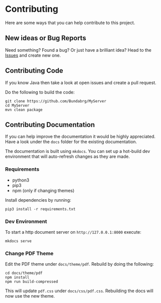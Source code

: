 # Contributing

Here are some ways that you can help contribute to this project.

## New ideas or Bug Reports

Need something? Found a bug? Or just have a brilliant idea? Head to the [Issues](https://github.com/Bundabrg/MyServer/issues) and create new one.

## Contributing Code

If you know Java then take a look at open issues and create a pull request.

Do the following to build the code:

```shell
git clone https://github.com/Bundabrg/MyServer
cd MyServer
mvn clean package
```

## Contributing Documentation

If you can help improve the documentation it would be highly appreciated. Have a look under the `docs` folder for the existing documentation.

The documentation is built using `mkdocs`. You can set up a hot-build dev environment that will auto-refresh changes as they are made.

### Requirements

* python3
* pip3
* npm (only if changing themes)

Install dependencies by running:

```
pip3 install -r requirements.txt
```

### Dev Environment

To start a http document server on `http://127.0.0.1:8000` execute:

```
mkdocs serve
```

### Change PDF Theme

Edit the PDF theme under `docs/theme/pdf`. Rebuild by doing the following:

```
cd docs/theme/pdf
npm install
npm run build-compressed
```

This will update `pdf.css` under `docs/css/pdf.css`. Rebuilding the docs will now use the new theme.
